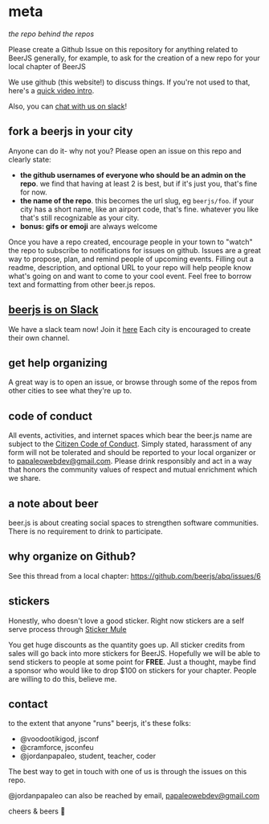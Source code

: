 meta
====
*the repo behind the repos*


Please create a Github Issue on this repository for anything related to BeerJS generally,
for example, to ask for the creation of a new repo for your local chapter of BeerJS

We use github (this website!) to discuss things. If you're not used to that, here's a [quick video intro](https://www.youtube.com/watch?v=KlrJVSJRUN4).

Also, you can [chat with us on slack](https://beerjs-slack-invite.herokuapp.com/)!

## fork a beerjs in your city

Anyone can do it- why not you? Please open an issue on this repo and clearly state:
- **the github usernames of everyone who should be an admin on the repo**. we find that having at least 2 is best, but if it's just you, that's fine for now.
- **the name of the repo**. this becomes the url slug, eg `beerjs/foo`. if your city has a short name, like an airport code, that's fine. whatever you like that's still recognizable as your city.
- **bonus: gifs or emoji** are always welcome


Once you have a repo created, encourage people in your town to "watch" the repo to subscribe to notifications for issues on github. Issues are a great way to propose, plan, and remind people of upcoming events. Filling out a readme, description, and optional URL to your repo will help people know what's going on and want to come to your cool event. Feel free to borrow text and formatting from other beer.js repos.

## [beerjs is on Slack](https://beerjs.slack.com)

We have a slack team now! Join it [here](https://beerjs-slack-invite.herokuapp.com/)  Each city is encouraged to create their own channel.

## get help organizing

A great way is to open an issue, or browse through some of the repos from other cities to see what they're up to.

## code of conduct

All events, activities, and internet spaces which bear the beer.js name are subject to the [Citizen Code of Conduct](https://github.com/CodeTahoe/policies/blob/master/citizen_code_of_conduct.md). Simply stated, harassment of any form will not be tolerated and should be reported to your local organizer or to papaleowebdev@gmail.com. Please drink responsibly and act in a way that honors the community values of respect and mutual enrichment which we share.

## a note about beer

beer.js is about creating social spaces to strengthen software communities. There is no requirement to drink to participate.

## why organize on Github?
See this thread from a local chapter: https://github.com/beerjs/abq/issues/6

## stickers
Honestly, who doesn't love a good sticker.  Right now stickers are a self serve process through [Sticker Mule](https://www.stickermule.com/marketplace/11293-beerjs)

You get huge discounts as the quantity goes up.  All sticker credits from sales will go back into more stickers for BeerJS.  Hopefully we will be able to send stickers to people at some point for **FREE**.  Just a thought, maybe find a sponsor who would like to drop $100 on stickers for your chapter.  People are willing to do this, believe me.

## contact

to the extent that anyone "runs" beerjs, it's these folks:

- @voodootikigod, jsconf
- @cramforce, jsconfeu
- @jordanpapaleo, student, teacher, coder

The best way to get in touch with one of us is through the issues on this repo.

@jordanpapaleo can also be reached by email, papaleowebdev@gmail.com

cheers & beers :beers:
